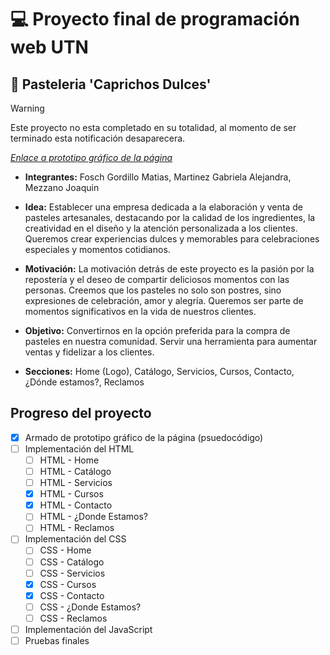 # :computer: Proyecto final de programación web UTN
## :cake: Pasteleria 'Caprichos Dulces' 

> [!WARNING]
> Este proyecto no esta completado en su totalidad, al momento de ser terminado esta notificación desaparecera.

[_Enlace a prototipo gráfico de la página_](https://www.figma.com/file/Z6fT8ywKTS0pXKAS92wOvX/Proyecto-UTN---Pasteler%C3%ADa-Caprichos-Dulces?type=design&node-id=0%3A1&mode=design&t=vxlFHbnXZtYwMTb4-1)

- **Integrantes:** Fosch Gordillo Matias, Martinez Gabriela Alejandra, Mezzano Joaquin

- **Idea:** Establecer una empresa dedicada a la elaboración y venta de pasteles artesanales, destacando por la calidad de los ingredientes, la creatividad en el diseño y la atención personalizada a los clientes. Queremos crear experiencias dulces y memorables para celebraciones especiales y momentos cotidianos.

- **Motivación:** La motivación detrás de este proyecto es la pasión por la repostería y el deseo de compartir deliciosos momentos con las personas. Creemos que los pasteles no solo son postres, sino expresiones de celebración, amor y alegría. Queremos ser parte de momentos significativos en la vida de nuestros clientes.

- **Objetivo:** Convertirnos en la opción preferida para la compra de pasteles en nuestra comunidad. Servir una herramienta para aumentar ventas y fidelizar a los clientes.

- **Secciones:** Home (Logo), Catálogo, Servicios, Cursos, Contacto, ¿Dónde estamos?, Reclamos

## Progreso del proyecto
- [x] Armado de prototipo gráfico de la página (psuedocódigo)
- [ ] Implementación del HTML
  - [ ] HTML - Home
  - [ ] HTML - Catálogo
  - [ ] HTML - Servicios
  - [x] HTML - Cursos
  - [x] HTML - Contacto
  - [ ] HTML - ¿Donde Estamos?
  - [ ] HTML - Reclamos
- [ ] Implementación del CSS
  - [ ] CSS - Home
  - [ ] CSS - Catálogo
  - [ ] CSS - Servicios
  - [x] CSS - Cursos
  - [x] CSS - Contacto
  - [ ] CSS - ¿Donde Estamos?
  - [ ] CSS - Reclamos
- [ ] Implementación del JavaScript
- [ ] Pruebas finales
